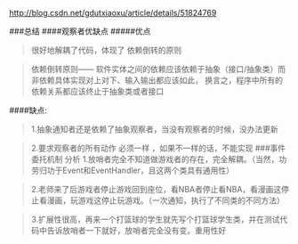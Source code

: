 http://blog.csdn.net/gdutxiaoxu/article/details/51824769

###总结
####观察者优缺点
#####优点
>很好地解耦了代码，体现了 依赖倒转的原则

>依赖倒转原则—— 软件实体之间的依赖应该依赖于抽象（接口/抽象类）而非依赖具体实现对上对下、输入输出都应该如此，
换言之，程序中所有的依赖关系都应该终止于抽象类或者接口

####缺点:

>1.抽象通知者还是依赖了抽象观察者，当没有观察者的时候，没办法更新

>2.要求观察者的所有动作 必须一样 ，如果不一样的话，不能实现
###事件委托机制 分析
>1.放哨者完全不知道做游戏者的存在，完全解耦。（当然，功劳归功于Event和EventHandler，且这两个类具有通用性）

>2.老师来了后游戏者停止游戏回到座位，看NBA者停止看NBA，看漫画这停止看漫画，玩游戏这停止玩游戏。（一次通知，执行了不同类的不同方法）

>3.扩展性很高，再来一个打篮球的学生就先写个打篮球学生类，并在测试代码中告诉放哨者一下就好，放哨者完全没有变。重用性好